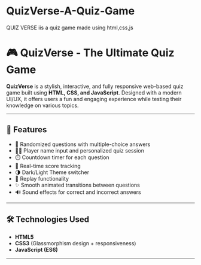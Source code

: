 # QuizVerse-A-Quiz-Game
QUIZ VERSE iis a quiz game made using html,css,js
# 🎮 QuizVerse - The Ultimate Quiz Game

**QuizVerse** is a stylish, interactive, and fully responsive web-based quiz game built using **HTML, CSS, and JavaScript**. Designed with a modern UI/UX, it offers users a fun and engaging experience while testing their knowledge on various topics.

---

## 🌟 Features

- 🧠 Randomized questions with multiple-choice answers
- 🧍‍♂️ Player name input and personalized quiz session
- ⏱️ Countdown timer for each question
- 🔢 Real-time score tracking
- 🌗 Dark/Light Theme switcher
- 🔄 Replay functionality
- ✨ Smooth animated transitions between questions
- 🔊 Sound effects for correct and incorrect answers


---

## 🛠️ Technologies Used

- **HTML5**
- **CSS3** (Glassmorphism design + responsiveness)
- **JavaScript (ES6)**

---

